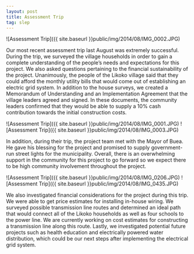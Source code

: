 ```yaml
---
layout: post
title: Assessment Trip
tag: slep
---
```

![Assessment Trip]({{ site.baseurl }}public/img/2014/08/IMG_0002.JPG)

Our most recent assessment trip last August was extremely successful. During the trip, we surveyed the village households in order to gain a complete understanding of the people’s needs and expectations for this project. We also asked questions pertaining to the financial sustainability of the project. Unanimously, the people of the Likoko village said that they could afford the monthly utility bills that would come out of establishing an electric grid system. In addition to the house surveys, we created a Memorandum of Understanding and an Implementation Agreement that the village leaders agreed and signed. In these documents, the community leaders confirmed that they would be able to supply a 10% cash contribution towards the initial construction costs.

![Assessment Trip]({{ site.baseurl }}public/img/2014/08/IMG_0001.JPG)
![Assessment Trip]({{ site.baseurl }}public/img/2014/08/IMG_0003.JPG)

In addition, during their trip, the project team met with the Mayor of Buea. He gave his blessing for the project and promised to supply government-run street lights for the municipality. Overall, there is an overwhelming support in the community for this project to go forward so we expect there to be high community involvement throughout the project.

![Assessment Trip]({{ site.baseurl }}public/img/2014/08/IMG_0206.JPG)
![Assessment Trip]({{ site.baseurl }}public/img/2014/08/IMG_0435.JPG)

We also investigated financial considerations for the project during this trip. We were able to get price estimates for installing in-house wiring. We surveyed possible transmission line routes and determined an ideal path that would connect all of the Likoko households as well as four schools to the power line. We are currently working on cost estimates for constructing a transmission line along this route. Lastly, we investigated potential future projects such as health education and electrically powered water distribution, which could be our next steps after implementing the electrical grid system.
